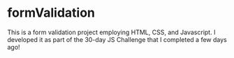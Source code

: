 # formValidation
This is a form validation project employing HTML, CSS, and Javascript. I developed it as part of the 30-day JS Challenge that I completed a few days ago!
